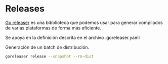 # Releases

[Go releaser](https://goreleaser.com) es una bibblioteca que podemos usar para generar compilados de varias plataformas de forma más eficiente.

Se apoya en la definición descrita en el archivo .goreleaser.yaml


Generación de un batch de distribución.

```bash
goreleaser release --snapshot --rm-dist 
```
